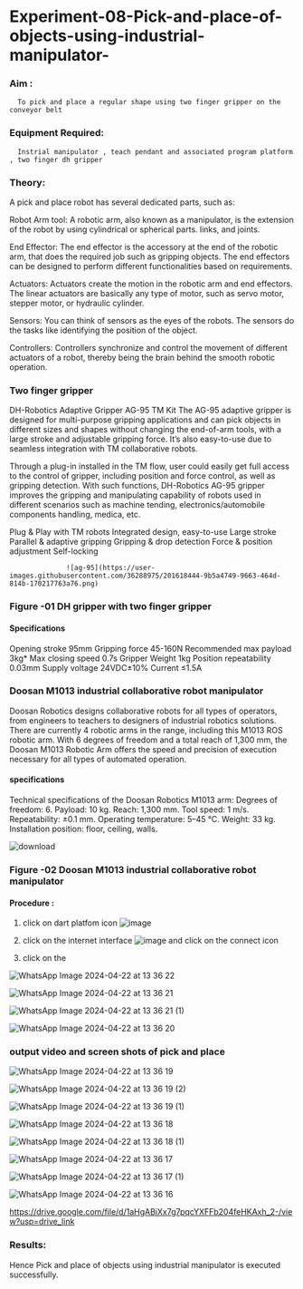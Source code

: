 # Experiment-08-Pick-and-place-of-objects-using-industrial-manipulator-

### Aim :

      To pick and place a regular shape using two finger gripper on the conveyor belt 
      
### Equipment Required: 

      Instrial manipulator , teach pendant and associated program platform , two finger dh gripper 
      
### Theory: 

A pick and place robot has several dedicated parts, such as:

Robot Arm tool: A robotic arm, also known as a manipulator, is the extension of the robot by using cylindrical or spherical parts. links, and joints.

End Effector: The end effector is the accessory at the end of the robotic arm, that does the required job such as gripping objects. The end effectors can be designed to perform different functionalities based on requirements.

Actuators: Actuators create the motion in the robotic arm and end effectors. The linear actuators are basically any type of motor, such as servo motor, stepper motor, or hydraulic cylinder.

Sensors: You can think of sensors as the eyes of the robots. The sensors do the tasks like identifying the position of the object.

Controllers: Controllers synchronize and control the movement of different actuators of a robot, thereby being the brain behind the smooth robotic operation.


### Two finger gripper 

DH-Robotics
Adaptive Gripper AG-95 TM Kit
The AG-95 adaptive gripper is designed for multi-purpose gripping applications and can pick objects in different sizes and shapes without changing the end-of-arm tools, with a large stroke and adjustable gripping force. It’s also easy-to-use due to seamless integration with TM collaborative robots.

Through a plug-in installed in the TM flow, user could easily get full access to the control of gripper, including position and force control, as well as gripping detection. With such functions, DH-Robotics AG-95 gripper improves the gripping and manipulating capability of robots used in different scenarios such as machine tending, electronics/automobile components handling, medica, etc.

Plug & Play with TM robots
Integrated design, easy-to-use
Large stroke
Parallel & adaptive gripping
Gripping & drop detection
Force & position adjustment
Self-locking

                  ![ag-95](https://user-images.githubusercontent.com/36288975/201618444-9b5a4749-9663-464d-814b-170217763a76.png)

### Figure -01 DH gripper with two finger gripper 

#### Specifications

Opening stroke	95mm
Gripping force 	45-160N
Recommended max payload	3kg*
Max closing speed	0.7s
Gripper Weight	1kg
Position repeatability	0.03mm
Supply voltage	24VDC±10%
Current	≤1.5A



### Doosan M1013 industrial collaborative robot manipulator 
Doosan Robotics designs collaborative robots for all types of operators, from engineers to teachers to designers of industrial robotics solutions. There are currently 4 robotic arms in the range, including this M1013 ROS robotic arm. With 6 degrees of freedom and a total reach of 1,300 mm, the Doosan M1013 Robotic Arm offers the speed and precision of execution necessary for all types of automated operation.

#### specifications 
Technical specifications of the Doosan Robotics M1013 arm:
Degrees of freedom: 6.
Payload: 10 kg.
Reach: 1,300 mm.
Tool speed: 1 m/s.
Repeatability: ±0.1 mm.
Operating temperature: 5–45 °C.
Weight: 33 kg.
Installation position: floor, ceiling, walls.



![download](https://user-images.githubusercontent.com/36288975/201624230-89cc83ff-cecd-49ea-84c6-c67066e9d157.jpg)

### Figure -02 Doosan M1013 industrial collaborative robot manipulator 

#### Procedure : 

1. click on dart platfom icon ![image](https://user-images.githubusercontent.com/36288975/201621038-f1248586-5c20-40fd-8a74-68c7d8b44939.png)
2. click on the internet interface 
![image](https://user-images.githubusercontent.com/36288975/201621235-3b8b46a9-3c19-4207-9ea2-6a7954eb6135.png)
and click on the connect icon 

3. click on the 


![WhatsApp Image 2024-04-22 at 13 36 22](https://github.com/Dharshini-DS/Experiment-08-Pick-and-place-of-objects-using-industrial-manipulator-/assets/93427345/e0c16593-444e-4ebf-8970-0c48b44d508a)


![WhatsApp Image 2024-04-22 at 13 36 21](https://github.com/Dharshini-DS/Experiment-08-Pick-and-place-of-objects-using-industrial-manipulator-/assets/93427345/e2dd9764-b435-4728-bb67-714bc8703b0a)


![WhatsApp Image 2024-04-22 at 13 36 21 (1)](https://github.com/Dharshini-DS/Experiment-08-Pick-and-place-of-objects-using-industrial-manipulator-/assets/93427345/d8053fcd-7f4e-4d30-8b04-8417721e7363)


![WhatsApp Image 2024-04-22 at 13 36 20](https://github.com/Dharshini-DS/Experiment-08-Pick-and-place-of-objects-using-industrial-manipulator-/assets/93427345/1ecc522b-4473-4b94-ad3e-941eb7a887dc)




### output video and screen shots of pick and place 



![WhatsApp Image 2024-04-22 at 13 36 19](https://github.com/Dharshini-DS/Experiment-08-Pick-and-place-of-objects-using-industrial-manipulator-/assets/93427345/66982f33-c826-4f4f-9768-d91a87e47e53)


![WhatsApp Image 2024-04-22 at 13 36 19 (2)](https://github.com/Dharshini-DS/Experiment-08-Pick-and-place-of-objects-using-industrial-manipulator-/assets/93427345/0f95974f-e787-4345-87ca-0c10e8f1924f)



![WhatsApp Image 2024-04-22 at 13 36 19 (1)](https://github.com/Dharshini-DS/Experiment-08-Pick-and-place-of-objects-using-industrial-manipulator-/assets/93427345/d9a41712-036c-4fc1-aad5-92cae63f695f)



![WhatsApp Image 2024-04-22 at 13 36 18](https://github.com/Dharshini-DS/Experiment-08-Pick-and-place-of-objects-using-industrial-manipulator-/assets/93427345/71d9d037-ac3e-4072-af13-354dc53584c5)


![WhatsApp Image 2024-04-22 at 13 36 18 (1)](https://github.com/Dharshini-DS/Experiment-08-Pick-and-place-of-objects-using-industrial-manipulator-/assets/93427345/92e7c585-908e-4c7f-be6d-5ba0ab4ac892)


![WhatsApp Image 2024-04-22 at 13 36 17](https://github.com/Dharshini-DS/Experiment-08-Pick-and-place-of-objects-using-industrial-manipulator-/assets/93427345/565f9e28-a06f-4e20-afb2-f38955e06a1d)


![WhatsApp Image 2024-04-22 at 13 36 17 (1)](https://github.com/Dharshini-DS/Experiment-08-Pick-and-place-of-objects-using-industrial-manipulator-/assets/93427345/6de7cce5-65a7-4a8c-994f-ffbd1b164e3f)



![WhatsApp Image 2024-04-22 at 13 36 16](https://github.com/Dharshini-DS/Experiment-08-Pick-and-place-of-objects-using-industrial-manipulator-/assets/93427345/d1201607-1a8e-47d5-b27a-59b401d53f00)




https://drive.google.com/file/d/1aHgABiXx7g7pqcYXFFb204feHKAxh_2-/view?usp=drive_link


### Results: 

Hence Pick and place of objects using industrial manipulator is executed successfully.

